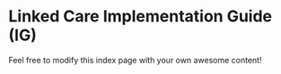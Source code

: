# Linked Care Implementation Guide (IG)

Feel free to modify this index page with your own awesome content!